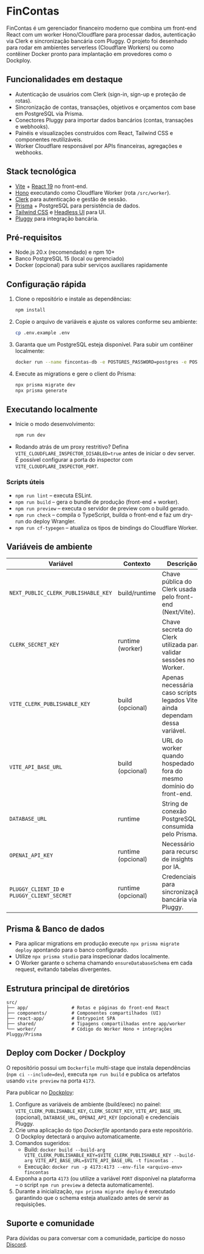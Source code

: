 # FinContas

FinContas é um gerenciador financeiro moderno que combina um front-end React com um worker Hono/Cloudflare para processar dados, autenticação via Clerk e sincronização bancária com Pluggy. O projeto foi desenhado para rodar em ambientes serverless (Cloudflare Workers) ou como contêiner Docker pronto para implantação em provedores como o Dockploy.

## Funcionalidades em destaque
- Autenticação de usuários com Clerk (sign-in, sign-up e proteção de rotas).
- Sincronização de contas, transações, objetivos e orçamentos com base em PostgreSQL via Prisma.
- Conectores Pluggy para importar dados bancários (contas, transações e webhooks).
- Painéis e visualizações construídos com React, Tailwind CSS e componentes reutilizáveis.
- Worker Cloudflare responsável por APIs financeiras, agregações e webhooks.

## Stack tecnológica
- [Vite](https://vitejs.dev/) + [React 19](https://react.dev/) no front-end.
- [Hono](https://hono.dev/) executando como Cloudflare Worker (rota `/src/worker`).
- [Clerk](https://clerk.com/) para autenticação e gestão de sessão.
- [Prisma](https://www.prisma.io/) + PostgreSQL para persistência de dados.
- [Tailwind CSS](https://tailwindcss.com/) e [Headless UI](https://headlessui.com/) para UI.
- [Pluggy](https://pluggy.ai/) para integração bancária.

## Pré-requisitos
- Node.js 20.x (recomendado) e npm 10+
- Banco PostgreSQL 15 (local ou gerenciado)
- Docker (opcional) para subir serviços auxiliares rapidamente

## Configuração rápida
1. Clone o repositório e instale as dependências:
   ```bash
   npm install
   ```
2. Copie o arquivo de variáveis e ajuste os valores conforme seu ambiente:
   ```bash
   cp .env.example .env
   ```
3. Garanta que um PostgreSQL esteja disponível. Para subir um contêiner localmente:
   ```bash
   docker run --name fincontas-db -e POSTGRES_PASSWORD=postgres -e POSTGRES_DB=fincontas -p 5432:5432 -d postgres:15
   ```
4. Execute as migrations e gere o client do Prisma:
   ```bash
   npx prisma migrate dev
   npx prisma generate
   ```

## Executando localmente
- Inicie o modo desenvolvimento:
  ```bash
  npm run dev
  ```
- Rodando atrás de um proxy restritivo? Defina `VITE_CLOUDFLARE_INSPECTOR_DISABLED=true` antes de iniciar o dev server. É possível configurar a porta do inspector com `VITE_CLOUDFLARE_INSPECTOR_PORT`.

### Scripts úteis
- `npm run lint` – executa ESLint.
- `npm run build` – gera o bundle de produção (front-end + worker).
- `npm run preview` – executa o servidor de preview com o build gerado.
- `npm run check` – compila o TypeScript, builda o front-end e faz um dry-run do deploy Wrangler.
- `npm run cf-typegen` – atualiza os tipos de bindings do Cloudflare Worker.

## Variáveis de ambiente
| Variável | Contexto | Descrição |
| --- | --- | --- |
| `NEXT_PUBLIC_CLERK_PUBLISHABLE_KEY` | build/runtime | Chave pública do Clerk usada pelo front-end (Next/Vite). |
| `CLERK_SECRET_KEY` | runtime (worker) | Chave secreta do Clerk utilizada para validar sessões no Worker. |
| `VITE_CLERK_PUBLISHABLE_KEY` | build (opcional) | Apenas necessária caso scripts legados Vite ainda dependam dessa variável. |
| `VITE_API_BASE_URL` | build (opcional) | URL do worker quando hospedado fora do mesmo domínio do front-end. |
| `DATABASE_URL` | runtime | String de conexão PostgreSQL consumida pelo Prisma. |
| `OPENAI_API_KEY` | runtime (opcional) | Necessário para recursos de insights por IA. |
| `PLUGGY_CLIENT_ID` e `PLUGGY_CLIENT_SECRET` | runtime (opcional) | Credenciais para sincronização bancária via Pluggy. |

## Prisma & Banco de dados
- Para aplicar migrations em produção execute `npx prisma migrate deploy` apontando para o banco configurado.
- Utilize `npx prisma studio` para inspecionar dados localmente.
- O Worker garante o schema chamando `ensureDatabaseSchema` em cada request, evitando tabelas divergentes.

## Estrutura principal de diretórios
```
src/
├── app/                # Rotas e páginas do front-end React
├── components/         # Componentes compartilhados (UI)
├── react-app/          # Entrypoint SPA
├── shared/             # Tipagens compartilhadas entre app/worker
└── worker/             # Código do Worker Hono + integrações Pluggy/Prisma
```

## Deploy com Docker / Dockploy
O repositório possui um `Dockerfile` multi-stage que instala dependências (`npm ci --include=dev`), executa `npm run build` e publica os artefatos usando `vite preview` na porta `4173`.

Para publicar no [Dockploy](https://app.dockploy.io):
1. Configure as variáveis de ambiente (build/exec) no painel: `VITE_CLERK_PUBLISHABLE_KEY`, `CLERK_SECRET_KEY`, `VITE_API_BASE_URL` (opcional), `DATABASE_URL`, `OPENAI_API_KEY` (opcional) e credenciais Pluggy.
2. Crie uma aplicação do tipo *Dockerfile* apontando para este repositório. O Dockploy detectará o arquivo automaticamente.
3. Comandos sugeridos:
   - Build: `docker build --build-arg VITE_CLERK_PUBLISHABLE_KEY=$VITE_CLERK_PUBLISHABLE_KEY --build-arg VITE_API_BASE_URL=$VITE_API_BASE_URL -t fincontas .`
   - Execução: `docker run -p 4173:4173 --env-file <arquivo-env> fincontas`
4. Exponha a porta `4173` (ou utilize a variável `PORT` disponível na plataforma – o script `npm run preview` a detecta automaticamente).
5. Durante a inicialização, `npx prisma migrate deploy` é executado garantindo que o schema esteja atualizado antes de servir as requisições.

## Suporte e comunidade
Para dúvidas ou para conversar com a comunidade, participe do nosso [Discord](https://discord.gg/shDEGBSe2d).
